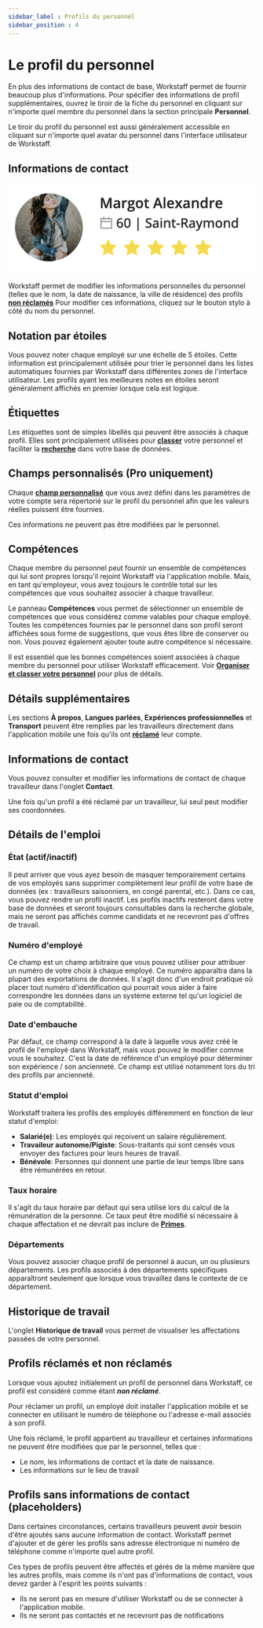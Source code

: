 ```yaml
---
sidebar_label : Profils du personnel
sidebar_position : 4
---
```


# Le profil du personnel

En plus des informations de contact de base, Workstaff permet de fournir beaucoup plus d'informations. Pour spécifier des informations de profil supplémentaires, ouvrez le tiroir de la fiche du personnel en cliquant sur n'importe quel membre du personnel dans la section principale **Personnel**.

Le tiroir du profil du personnel est aussi généralement accessible en cliquant sur n'importe quel avatar du personnel dans l'interface utilisateur de Workstaff.

## Informations de contact

![Informations de contact](./Images/staff-profile.png)

Workstaff permet de modifier les informations personnelles du personnel (telles que le nom, la date de naissance, la ville de résidence) des profils [**non réclamés**](#profils-réclamés-et-non-réclamés) Pour modifier ces informations, cliquez sur le bouton stylo à côté du nom du personnel.

## Notation par étoiles

Vous pouvez noter chaque employé sur une échelle de 5 étoiles. Cette information est principalement utilisée pour trier le personnel dans les listes automatiques fournies par Workstaff dans différentes zones de l'interface utilisateur. Les profils ayant les meilleures notes en étoiles seront généralement affichés en premier lorsque cela est logique.

## Étiquettes

Les étiquettes sont de simples libellés qui peuvent être associés à chaque profil. Elles sont principalement utilisées pour [**classer**](./organizing.md) votre personnel et faciliter la [**recherche**](./search.md) dans votre base de données.

## Champs personnalisés (Pro uniquement)

Chaque [**champ personnalisé**](../customize/custom-fields.md) que vous avez défini dans les paramètres de votre compte sera répertorié sur le profil du personnel afin que les valeurs réelles puissent être fournies.

Ces informations ne peuvent pas être modifiées par le personnel.

## Compétences

Chaque membre du personnel peut fournir un ensemble de compétences qui lui sont propres lorsqu'il rejoint Workstaff via l'application mobile. Mais, en tant qu'employeur, vous avez toujours le contrôle total sur les compétences que vous souhaitez associer à chaque travailleur.

Le panneau **Compétences** vous permet de sélectionner un ensemble de compétences que vous considérez comme valables pour chaque employé. Toutes les compétences fournies par le personnel dans son profil seront affichées sous forme de suggestions, que vous êtes libre de conserver ou non. Vous pouvez également ajouter toute autre compétence si nécessaire.

Il est essentiel que les bonnes compétences soient associées à chaque membre du personnel pour utiliser Workstaff efficacement. Voir [**Organiser et classer votre personnel**](./organizing.md) pour plus de détails.

## Détails supplémentaires

Les sections **À propos**, **Langues parlées**, **Expériences professionnelles** et **Transport** peuvent être remplies par les travailleurs directement dans l'application mobile une fois qu'ils ont [**réclamé**](#profils-réclamés-et-non-réclamés) leur compte.

## Informations de contact

Vous pouvez consulter et modifier les informations de contact de chaque travailleur dans l'onglet **Contact**.

Une fois qu'un profil a été réclamé par un travailleur, lui seul peut modifier ses coordonnées.

## Détails de l'emploi

### État (actif/inactif)

Il peut arriver que vous ayez besoin de masquer temporairement certains de vos employés sans supprimer complètement leur profil de votre base de données (ex : travailleurs saisonniers, en congé parental, etc.).
Dans ce cas, vous pouvez rendre un profil inactif. Les profils inactifs resteront dans votre base de données et seront toujours consultables dans la recherche globale, mais ne seront pas affichés comme candidats et ne recevront pas d'offres de travail.

### Numéro d'employé

Ce champ est un champ arbitraire que vous pouvez utiliser pour attribuer un numéro de votre choix à chaque employé.
Ce numéro apparaîtra dans la plupart des exportations de données. Il s'agit donc d'un endroit pratique où placer tout numéro d'identification qui pourrait vous aider à faire correspondre les données dans un système externe tel qu'un logiciel de paie ou de comptabilité.

### Date d'embauche

Par défaut, ce champ correspond à la date à laquelle vous avez créé le profil de l'employé dans Workstaff, mais vous pouvez le modifier comme vous le souhaitez.
C'est la date de référence d'un employé pour déterminer son expérience / son ancienneté. Ce champ est utilisé notamment lors du tri des profils par ancienneté.

### Statut d'emploi

Workstaff traitera les profils des employés différemment en fonction de leur statut d'emploi:

- **Salarié(e)**: Les employés qui reçoivent un salaire régulièrement.
- **Travaileur autonome/Pigiste**: Sous-traitants qui sont censés vous envoyer des factures pour leurs heures de travail.
- **Bénévole**: Personnes qui donnent une partie de leur temps libre sans être rémunérées en retour.

### Taux horaire

Il s'agit du taux horaire par défaut qui sera utilisé lors du calcul de la rémunération de la personne. Ce taux
peut être modifié si nécessaire à chaque affectation et ne devrait pas inclure de [**Primes**](../customize/premiums.md).

### Départements

Vous pouvez associer chaque profil de personnel à aucun, un ou plusieurs départements. Les profils associés à des départements spécifiques apparaîtront seulement que lorsque vous travaillez dans le contexte de ce département.

## Historique de travail
L'onglet **Historique de travail** vous permet de visualiser les affectations passées de votre personnel.

## Profils réclamés et non réclamés

Lorsque vous ajoutez initialement un profil de personnel dans Workstaff, ce profil est considéré comme étant _**non réclamé**_.

Pour réclamer un profil, un employé doit installer l'application mobile et se connecter en utilisant le numéro de téléphone ou l'adresse e-mail associés à son profil.

Une fois réclamé, le profil appartient au travailleur et certaines informations ne peuvent être modifiées que par le personnel, telles que :

- Le nom, les informations de contact et la date de naissance.
- Les informations sur le lieu de travail

## Profils sans informations de contact (placeholders)

Dans certaines circonstances, certains travailleurs peuvent avoir besoin d'être ajoutés sans aucune information de contact. Workstaff permet d'ajouter et de gérer les profils sans adresse électronique ni numéro de téléphone comme n'importe quel autre profil.

Ces types de profils peuvent être affectés et gérés de la même manière que les autres profils, mais comme ils n'ont pas d'informations de contact, vous devez garder à l'esprit les points suivants :

- Ils ne seront pas en mesure d'utiliser Workstaff ou de se connecter à l'application mobile.
- Ils ne seront pas contactés et ne recevront pas de notifications

